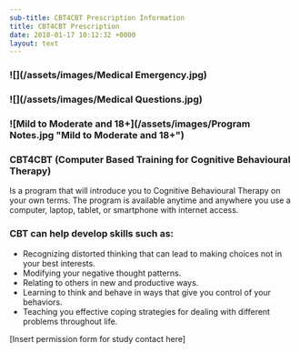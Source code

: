 ```yaml
---
sub-title: CBT4CBT Prescription Information
title: CBT4CBT Prescription
date: 2018-01-17 10:12:32 +0000
layout: text
---
```

### ![](/assets/images/Medical Emergency.jpg)

### ![](/assets/images/Medical Questions.jpg)

### ![Mild to Moderate and 18+](/assets/images/Program Notes.jpg "Mild to Moderate and 18+")

### CBT4CBT (Computer Based Training for Cognitive Behavioural Therapy)

Is a program that will introduce you to Cognitive Behavioural Therapy on your own terms. The program is available anytime and anywhere you use a computer, laptop, tablet, or smartphone with internet access.

### CBT can help develop skills such as:

* Recognizing distorted thinking that can lead to making choices not in your best interests.
* Modifying your negative thought patterns.
* Relating to others in new and productive ways.
* Learning to think and behave in ways that give you  control of your behaviors.
* Teaching you effective coping strategies for dealing with different problems throughout life.

\[Insert permission form for study contact here\]
